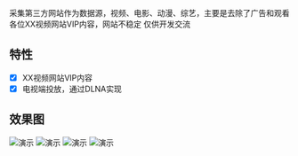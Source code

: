 
</p>
</p>
 采集第三方网站作为数据源，视频、电影、动漫、综艺，主要是去除了广告和观看各位XX视频网站VIP内容，网站不稳定 仅供开发交流
</p>

## 特性

- [x] XX视频网站VIP内容
- [x] 电视端投放，通过DLNA实现

## 效果图

![演示](https://github.com/xispower/ODVideoForLive/raw/master/1.png)
![演示](https://github.com/xispower/ODVideoForLive/raw/master/2.png)
![演示](https://github.com/xispower/ODVideoForLive/raw/master/3.png)
![演示](https://github.com/xispower/ODVideoForLive/raw/master/4.png)



